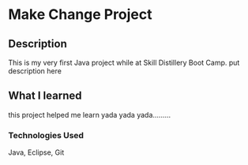 # Make Change Project

## Description
This is my very first Java project while at Skill Distillery Boot Camp.
put description here

## What I learned
this project helped me learn yada yada yada.........

### Technologies Used
Java, Eclipse, Git
